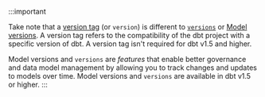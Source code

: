 
:::important

Take note that a [version tag](/reference/project-configs/version) (or `version`) is different to [`versions`](/reference/resource-properties/versions) or [Model versions](/docs/collaborate/govern/model-versions). A version tag refers to the compatibility of the dbt project with a specific version of dbt. A version tag isn't required for dbt v1.5 and higher. 

Model versions and `versions` are _features_ that enable better governance and data model management by allowing you to track changes and updates to models over time.  Model versions and `versions` are available in dbt v1.5 or higher.
:::

